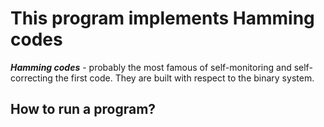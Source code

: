 # This program implements Hamming codes
***Hamming codes*** - probably the most famous of self-monitoring and self-correcting the first code. They are built with respect to the binary system.
## How to run a program?


